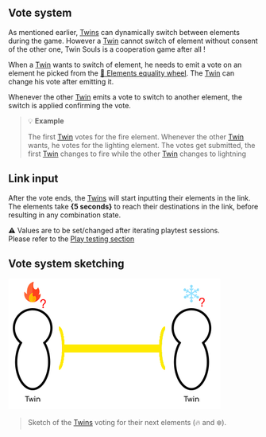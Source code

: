 ## Vote system

As mentioned earlier, [Twins](<../Twin.md>) can dynamically switch between elements during the game. 
However a [Twin](<../Twin.md>) cannot switch of element without consent of the other one, Twin Souls is a cooperation game after all !

When a [Twin](<../Twin.md>) wants to switch of element, 
he needs to emit a vote on an element he picked from the [🎡 Elements equality wheel](<Elements-equality-wheel.md>). 
The [Twin](<../Twin.md>) can change his vote after emitting it.

Whenever the other [Twin](<../Twin.md>) emits a vote to switch to another element, the switch is applied confirming the vote.

> 💡 **Example**
>
> The first [Twin](<../Twin.md>) votes for the fire element. Whenever the other [Twin](<../Twin.md>) wants, he votes for the lighting element. The votes get submitted, the first [Twin](<../Twin.md>) changes to fire while the other [Twin](<../Twin.md>) changes to lightning

## Link input

After the vote ends, the [Twins](<../Twin.md>) will start inputting their elements in the link. <br/> 
The elements take **{5 seconds}** to reach their destinations in the link, before resulting in any combination state.

⚠️ Values are to be set/changed after iterating playtest sessions. <br/> Please refer to the [Play testing section](<../../playtesting/index.md>)

## Vote system sketching

![vote-system](../../img/vote-system.png)
> Sketch of the [Twins](<../Twin.md>) voting for their next elements (🔥 and ❄️).